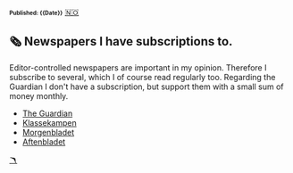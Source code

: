 <head>  
    <link rel="stylesheet" href="styles.css">
</head>

<font size="1">**Published: {{Date}}**</font>
<a href="newspapers.md" class="flag-link">🇳🇴</a>

## 🗞️ Newspapers I have subscriptions to.

Editor-controlled newspapers are important in my opinion. Therefore I subscribe to several, which I of course read regularly too. Regarding the Guardian I don't have a subscription, but support them with a small sum of money monthly.

- [The Guardian](https://www.theguardian.com/europe)
- [Klassekampen](https://klassekampen.no/)
- [Morgenbladet](https://www.morgenbladet.no/)
- [Aftenbladet](https://www.aftenbladet.no/)

<a href="index_english.md" class="boom-link">🪃</a>
